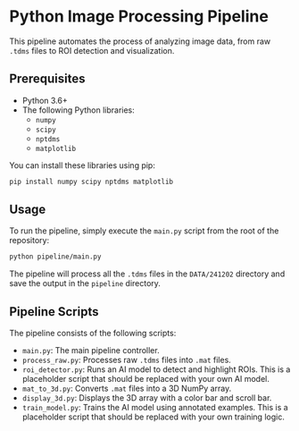 # Python Image Processing Pipeline

This pipeline automates the process of analyzing image data, from raw `.tdms` files to ROI detection and visualization.

## Prerequisites

- Python 3.6+
- The following Python libraries:
  - `numpy`
  - `scipy`
  - `nptdms`
  - `matplotlib`

You can install these libraries using pip:

```bash
pip install numpy scipy nptdms matplotlib
```

## Usage

To run the pipeline, simply execute the `main.py` script from the root of the repository:

```bash
python pipeline/main.py
```

The pipeline will process all the `.tdms` files in the `DATA/241202` directory and save the output in the `pipeline` directory.

## Pipeline Scripts

The pipeline consists of the following scripts:

- `main.py`: The main pipeline controller.
- `process_raw.py`: Processes raw `.tdms` files into `.mat` files.
- `roi_detector.py`: Runs an AI model to detect and highlight ROIs. This is a placeholder script that should be replaced with your own AI model.
- `mat_to_3d.py`: Converts `.mat` files into a 3D NumPy array.
- `display_3d.py`: Displays the 3D array with a color bar and scroll bar.
- `train_model.py`: Trains the AI model using annotated examples. This is a placeholder script that should be replaced with your own training logic.
